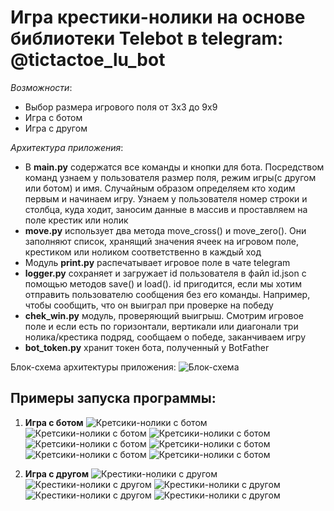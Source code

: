 # Игра крестики-нолики на основе библиотеки Telebot в telegram: @tictactoe_lu_bot

*Возможности*: 
* Выбор размера игрового поля от 3х3 до 9х9
* Игра с ботом
* Игра с другом

*Архитектура приложения*:
* В **main.py** содержатся все команды и кнопки для бота. Посредством команд узнаем у пользователя    размер поля, режим игры(с другом или ботом) и имя. Случайным образом определяем кто ходим первым и начинаем игру. Узнаем у пользователя номер строки и столбца, куда ходит, заносим данные в массив и проставляем на поле крестик или нолик
* **move.py** использует два метода move_cross() и move_zero(). Они заполняют список, хранящий значения ячеек на игровом поле, крестиком или ноликом соответственно в каждый ход
* Модуль **print.py** распечатывает игровое поле в чате telegram
* **logger.py** сохраняет и загружает id пользователя в файл id.json с помощью методов save() и load(). id пригодится, если мы хотим отправить пользователю сообщения без его команды. Например, чтобы сообщить, что он выиграл при проверке на победу
* **chek_win.py** модуль, проверяющий выигрыш. Смотрим игровое поле и если есть по горизонтали, вертикали или диагонали три нолика/крестика подряд, сообщаем о победе, заканчиваем игру
* **bot_token.py** хранит токен бота, полученный у BotFather

Блок-схема архитектуры приложения: 
![Блок-схема](pictures/diagram_tictac.jpg)

## Примеры запуска программы:

1) **Игра с ботом**
![Кретсики-нолики с ботом](pictures/bot_1.jpg)
![Кретсики-нолики с ботом](pictures/bot_2.jpg)
![Кретсики-нолики с ботом](pictures/bot_3.jpg)
![Кретсики-нолики с ботом](pictures/bot_4.jpg)
![Кретсики-нолики с ботом](pictures/bot_5.jpg)
![Кретсики-нолики с ботом](pictures/bot_6.jpg)
![Кретсики-нолики с ботом](pictures/bot_7.jpg)

2) **Игра с другом**
![Крестики-нолики с другом](pictures/friend_1.jpg)
![Крестики-нолики с другом](pictures/friend_2.jpg)
![Крестики-нолики с другом](pictures/friend_3.jpg)
![Крестики-нолики с другом](pictures/friend_4.jpg)
![Крестики-нолики с другом](pictures/friend_5.jpg)
